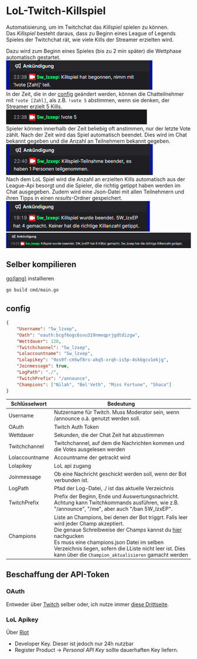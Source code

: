 # LoL-Twitch-Killspiel

Automatisierung, um im Twitchchat das *Killspiel* spielen zu können.  
Das *Killspiel* besteht daraus, dass zu Beginn eines League of Legends Spieles der Twitchchat rät, wie viele Kills der Streamer erzielten wird.  
  
Dazu wird zum Beginn eines Spieles (bis zu 2 min später) die Wettphase automatisch gestartet.
![Beispiel Beginn vom Spiel](img/Beginn.png)  
In der Zeit, die in der [config](#config) geändert werden, können die Chatteilnehmer mit ` !vote [Zahl] `, als z.B. `!vote 5` abstimmen, wenn sie denken, der Streamer erzielt 5 Kills.  
![Beispiel !vote](img/vote%20example.png)  
Spieler können innerhalb der Zeit beliebig oft anstimmen, nur der letzte Vote zählt. Nach der Zeit wird das Spiel automatisch beendet. Dies wird im Chat bekannt gegeben und die Anzahl an Teilnehmern bekannt gegeben.  
![](img/Ende%20Wettphase.png)  
Nach dem LoL Spiel wird die Anzahl an erzielten Kills automatisch aus der League-Api besorgt und die Spieler, die richtig getippt haben werden im Chat ausgegeben. Zudem wird eine Json-Datei mit allen Teilnehmern und ihren Tipps in einen *results*-Ordner gespeichert.  
![Beispiel Ende](img/Ende.png)  
![Ende2](img/Ende2.png)

## Selber kompilieren

[go(lang)](https://go.dev/dl/) installieren

```bash
go build cmd/main.go
```

## config

```json
{
    "Username": "5w_lzxep", 
    "Oath": "oauth:bcgf6ogc6svu319nmeqprjgdtdizgw", 
    "Wettdauer": 120, 
    "Twitchchannel": "5w_lzxep", 
    "Lolaccountname": "5w_lzxep", 
    "Lolapikey": "9os9f-cm5wf8rs-akq5-xrqh-is5p-4skbgcv1ekjg", 
    "Joinmessage": true, 
    "LogPath": "./", 
    "TwitchPrefix": "/announce",
    "Champions": ["Nilah", "Bel'Veth", "Miss Fortune", "Shaco"]
}
```

| Schlüsselwort  | Bedeutung                                                                                                                                                                                                                                                                                                                                |
|----------------|------------------------------------------------------------------------------------------------------------------------------------------------------------------------------------------------------------------------------------------------------------------------------------------------------------------------------------------|
| Username       | Nutzername für Twitch. Muss Moderator sein, wenn /announce o.ä. genutzt werden soll.                                                                                                                                                                                                                                                     |
| OAuth          | Twitch Auth Token                                                                                                                                                                                                                                                                                                                        |
| Wettdauer      | Sekunden, die der Chat Zeit hat abzustimmen                                                                                                                                                                                                                                                                                              |
| Twitchchannel  | Twitchchannel, auf dem die Nachrichten kommen und die Votes ausgelesen werden                                                                                                                                                                                                                                                            |
| Lolaccountname | Accountname der getrackt wird                                                                                                                                                                                                                                                                                                            |
| Lolapikey      | LoL api zugang                                                                                                                                                                                                                                                                                                                           |
| Joinmessage    | Ob eine Nachricht geschickt werden soll, wenn der Bot verbunden ist.                                                                                                                                                                                                                                                                     |
| LogPath        | Pfad der Log-Datei, ./ ist das aktuelle Verzeichnis                                                                                                                                                                                                                                                                                      |
| TwitchPrefix   | Prefix der Beginn, Ende und Auswertungsnachricht. Achtung kann Twitchkommands ausführen, wie z.B. "/announce", "/me", aber auch "/ban 5W_lzxEP".                                                                                                                                                                                         |
| Champions      | Liste an Champions, bei denen der Bot triggrt. Falls leer wird jeder Champ akzeptiert.<br/> Die genaue Schreibweise der Champs kannst du [hier](Champs.md) nachgucken <br/> Es muss eine champions.json Datei im selben Verzeichnis liegen, sofern die LListe nicht leer ist. Dies kann über die `Champion_aktualisieren` gamacht werden |

## Beschaffung der API-Token

### OAuth

Entweder über [Twitch](https://dev.twitch.tv/docs/authentication/getting-tokens-oauth/) selber oder, ich nutze immer [diese Drittseite](https://twitchapps.com/tmi/).

### LoL Apikey

Über [Riot](https://developer.riotgames.com/)
- Developer Key. Dieser ist jedoch nur 24h nutzbar
- Register Product &rarr; *Personal API Key* sollte dauerhaften Key liefern. 